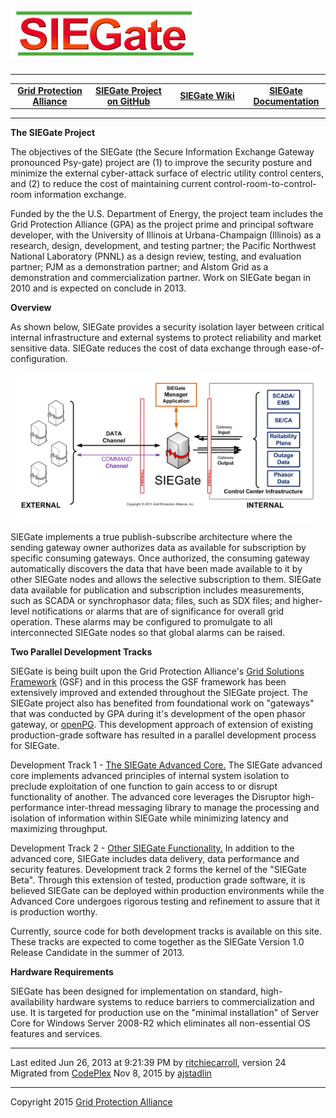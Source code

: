 <html lang="en">
<head>
</head>
<body>
<!--HtmlToGmd.Body-->
<div id="NavigationMenu">
<h1><a href="https://github.com/GridProtectionAlliance/SIEGate/blob/master/Source/Documentation/wiki/SIEGate.md">
<img src="https://github.com/GridProtectionAlliance/SIEGate/blob/master/Source/Documentation/wiki/SIEGate_Logo.png" alt="SIEGate" /></a></h1>
<hr />
<table style="width: 100%; border-collapse: collapse; border: 0px solid gray;">
<tr>
<td style="width: 25%; text-align:center;"><b><a href="http://www.gridprotectionalliance.com">Grid Protection Alliance</a></b></td>
<td style="width: 25%; text-align:center;"><b><a href="https://github.com/GridProtectionAlliance/SIEGate">SIEGate Project on GitHub</a></b></td>
<td style="width: 25%; text-align:center;"><b><a href="https://github.com/GridProtectionAlliance/SIEGate/blob/master/Source/Documentation/wiki/SIEGate.md">SIEGate Wiki</a></b></td>
<td style="width: 25%; text-align:center;"><b><a href="https://github.com/GridProtectionAlliance/SIEGate/blob/master/Source/Documentation/wiki/SIEGate_Documentation.md">SIEGate Documentation</a></b></td>
</tr>
</table>
</div>
<hr />
<!--/HtmlToGmd.Body-->
<div class="WikiContent">
<div class="wikidoc">
<p><strong>The SIEGate Project</strong></p>
<p>The objectives of the SIEGate (the Secure Information Exchange Gateway pronounced Psy-gate) project are (1) to improve the security posture and minimize the external cyber-attack surface of electric utility control centers, and (2) to reduce the cost of
 maintaining current control-room-to-control-room information exchange.</p>
<p>Funded by the the U.S. Department of Energy, the project team includes the Grid Protection Alliance (GPA) as the project prime and principal software developer, with the University of Illinois at Urbana-Champaign (Illinois) as a research, design, development,
 and testing partner; the Pacific Northwest National Laboratory (PNNL) as a design review, testing, and evaluation partner; PJM as a demonstration partner; and Alstom Grid as a demonstration and commercialization partner. Work on SIEGate began in 2010 and is
 expected on conclude in 2013.</p>
<p><strong>Overview</strong></p>
<p>As shown below, SIEGate provides a security isolation layer between critical internal infrastructure and external systems to protect reliability and market sensitive data. SIEGate reduces the cost of data exchange through ease-of-configuration.</p>
<p style="text-align:center"><img src="https://github.com/GridProtectionAlliance/SIEGate/blob/master/Source/Documentation/wiki/files/SIEGate_Implementation_Diagram.png" alt="" width="480" style="vertical-align:middle"></p>
<p>SIEGate implements a true publish-subscribe architecture where the sending gateway owner authorizes data as available for subscription by specific consuming gateways. Once authorized, the consuming gateway automatically discovers the data that have been
 made available to it by other SIEGate nodes and allows the selective subscription to them. SIEGate data available for publication and subscription includes measurements, such as SCADA or synchrophasor data; files, such as SDX files; and higher-level notifications
 or alarms that are of significance for overall grid operation. These alarms may be configured to promulgate to all interconnected SIEGate nodes so that global alarms can be raised.</p>
<p><strong>Two Parallel Development Tracks</strong></p>
<p>SIEGate is being built upon the Grid Protection Alliance's <a title="GSF" href="https://github.com/GridProtectionAlliance/gsf" target="_blank">
Grid Solutions Framework</a> (GSF) and in this process the GSF framework has been extensively improved and extended throughout the SIEGate project. The SIEGate project also has benefited from foundational work on &quot;gateways&quot; that was conducted by GPA
 during it's development of the open phasor gateway, or <a title="openPG" href="https://openpg.codeplex.com/" target="_blank">
openPG</a>. This development approach of extension of existing production-grade software has resulted in a parallel development process for SIEGate.</p>
<p>Development Track 1 - <span style="text-decoration:underline">The SIEGate Advanced Core.</span> The SIEGate advanced core implements advanced principles of internal system isolation to preclude exploitation of one function to gain access to or disrupt functionality
 of another. The advanced core leverages the Disruptor high-performance inter-thread messaging library to manage the processing and isolation of information within SIEGate while minimizing latency and maximizing throughput.</p>
<p>Development Track 2 - <span style="text-decoration:underline">Other SIEGate Functionality.</span> In addition to the advanced core, SIEGate includes data delivery, data performance and security features. Development track 2 forms the kernel of the &quot;SIEGate
 Beta&quot;. Through this extension of tested, production grade software, it is believed SIEGate can be deployed within production environments while the Advanced Core undergoes rigorous testing and refinement to assure that it is production worthy.</p>
<p>Currently, source code for both development tracks is available on this site. These tracks are expected to come together as the SIEGate Version 1.0 Release Candidate in the summer of 2013.</p>
<p><strong>Hardware Requirements</strong></p>
<p>SIEGate has been designed for implementation on standard, high-availability hardware systems to reduce barriers to commercialization and use. It is targeted for production use on the &quot;minimal installation&quot; of Server Core for Windows Server 2008-R2
 which eliminates all non-essential OS features and services.</p>
</div>
</div>
<hr />
<div class="footer">
Last edited Jun 26, 2013 at 9:21:39 PM by <a id="wikiEditByLink" href="https://github.com/ritchiecarroll">ritchiecarroll</a>, version 24<br />
<!--HtmlToGmd.Migration-->Migrated from <a href="https://siegate.codeplex.com/">CodePlex</a> Nov 8, 2015 by <a href="https://github.com/ajstadlin">ajstadlin</a><!--/HtmlToGmd.Migration-->
</div>
<!--HtmlToGmd.Foot-->
<div id="copyright">
<hr />
Copyright 2015 <a href="http://www.gridprotectionalliance.org">Grid Protection Alliance</a>
</div>
<!--/HtmlToGmd.Foot-->
</body>
</html>